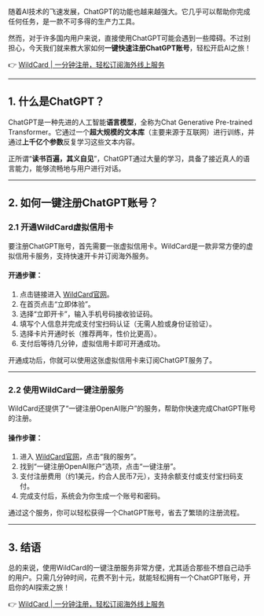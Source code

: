 随着AI技术的飞速发展，ChatGPT的功能也越来越强大。它几乎可以帮助你完成任何任务，是一款不可多得的生产力工具。

然而，对于许多国内用户来说，直接使用ChatGPT可能会遇到一些障碍。不过别担心，今天我们就来教大家如何**一键快速注册ChatGPT账号**，轻松开启AI之旅！

👉 [WildCard | 一分钟注册，轻松订阅海外线上服务](https://bit.ly/bewildcard)

---

## 1. 什么是ChatGPT？

ChatGPT是一种先进的人工智能**语言模型**，全称为Chat Generative Pre-trained Transformer。它通过一个**超大规模的文本库**（主要来源于互联网）进行训练，并通过**上千亿个参数**反复学习这些文本内容。

正所谓“**读书百遍，其义自见**”，ChatGPT通过大量的学习，具备了接近真人的语言能力，能够流畅地与用户进行对话。

---

## 2. 如何一键注册ChatGPT账号？

### 2.1 开通WildCard虚拟信用卡

要注册ChatGPT账号，首先需要一张虚拟信用卡。WildCard是一款非常方便的虚拟信用卡服务，支持快速开卡并订阅海外服务。

#### 开通步骤：
1. 点击链接进入 [WildCard官网](https://bit.ly/bewildcard)。
2. 在首页点击“立即体验”。
3. 选择“立即开卡”，输入手机号码接收验证码。
4. 填写个人信息并完成支付宝扫码认证（无需人脸或身份证验证）。
5. 选择卡片开通时长（推荐两年，性价比更高）。
6. 支付后等待几分钟，虚拟信用卡即可开通成功。

开通成功后，你就可以使用这张虚拟信用卡来订阅ChatGPT服务了。

---

### 2.2 使用WildCard一键注册服务

WildCard还提供了“一键注册OpenAI账户”的服务，帮助你快速完成ChatGPT账号的注册。

#### 操作步骤：
1. 进入 [WildCard官网](https://bit.ly/bewildcard)，点击“我的服务”。
2. 找到“一键注册OpenAI账户”选项，点击“一键注册”。
3. 支付注册费用（约1美元，约合人民币7元），支持余额支付或支付宝扫码支付。
4. 完成支付后，系统会为你生成一个账号和密码。

通过这个服务，你可以轻松获得一个ChatGPT账号，省去了繁琐的注册流程。

---

## 3. 结语

总的来说，使用WildCard的一键注册服务非常方便，尤其适合那些不想自己动手的用户。只需几分钟时间，花费不到十元，就能轻松拥有一个ChatGPT账号，开启你的AI探索之旅！

👉 [WildCard | 一分钟注册，轻松订阅海外线上服务](https://bit.ly/bewildcard)